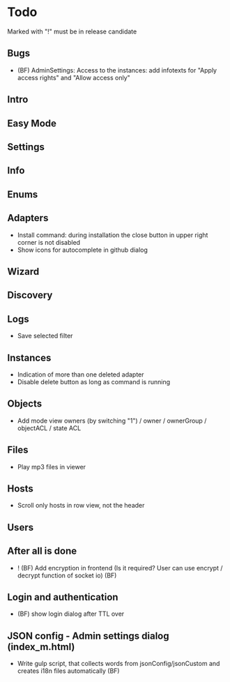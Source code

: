 # Todo
Marked with "!" must be in release candidate

## Bugs
- (BF) AdminSettings: Access to the instances: add infotexts for "Apply access rights" and "Allow access only"

## Intro

## Easy Mode

## Settings

## Info

## Enums

## Adapters
- Install command: during installation the close button in upper right corner is not disabled
- Show icons for autocomplete in github dialog

## Wizard

## Discovery

## Logs
- Save selected filter

## Instances
- Indication of more than one deleted adapter
- Disable delete button as long as command is running

## Objects
- Add mode view owners (by switching "1") / owner / ownerGroup / objectACL / state ACL

## Files
- Play mp3 files in viewer

## Hosts
- Scroll only hosts in row view, not the header

## Users

## After all is done
- ! (BF) Add encryption in frontend (Is it required? User can use encrypt / decrypt function of socket io) (BF)

## Login and authentication
- (BF) show login dialog after TTL over

## JSON config - Admin settings dialog (index_m.html)
- Write gulp script, that collects words from jsonConfig/jsonCustom and creates i18n files automatically (BF)
